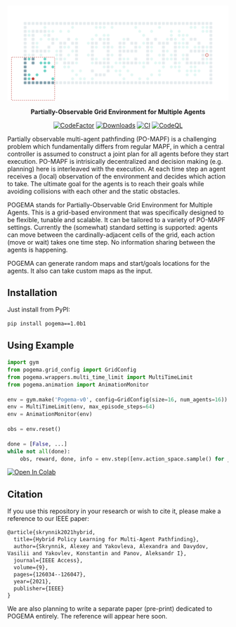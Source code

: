<div align="center">


[![Pogema logo](https://raw.githubusercontent.com/Tviskaron/pogema-pics/main/pogema-logo.svg)](https://github.com/AIRI-Institute/pogema)    

**Partially-Observable Grid Environment for Multiple Agents**

[![CodeFactor](https://www.codefactor.io/repository/github/tviskaron/pogema/badge)](https://www.codefactor.io/repository/github/tviskaron/pogema)
[![Downloads](https://pepy.tech/badge/pogema)](https://pepy.tech/project/pogema)
[![CI](https://github.com/AIRI-Institute/pogema/actions/workflows/CI.yml/badge.svg?branch=main)](https://github.com/AIRI-Institute/pogema/actions/workflows/CI.yml) 
[![CodeQL](https://github.com/AIRI-Institute/pogema/actions/workflows/codeql-analysis.yml/badge.svg)](https://github.com/AIRI-Institute/pogema/actions/workflows/codeql-analysis.yml)    
    
</div> 

Partially observable multi-agent pathfinding (PO-MAPF) is a challenging problem which fundamentally differs from regular MAPF, in which a central controller is assumed to construct a joint plan for all agents before they start execution. PO-MAPF is intrisically decentralized and decision making (e.g. planning) here is interleaved with the execution. At each time step an agent receives a (local) observation of the environment and decides which action to take. The ultimate goal for the agents is to reach their goals while avoiding collisions with each other and the static obstacles.

POGEMA stands for Partially-Observable Grid Environment for Multiple Agents. This is a grid-based environment that was specifically designed to be flexible, tunable and scalable. It can be tailored to a variety of PO-MAPF settings. Currently the (somewhat) standard setting is supported: agents can move between the cardinally-adjacent cells of the grid, each action (move or wait) takes one time step. No information sharing between the agents is happening.

POGEMA can generate random maps and start/goals locations for the agents. It also can take custom maps as the input.

## Installation

Just install from PyPI:

```pip install pogema==1.0b1```

## Using Example

```python
import gym
from pogema.grid_config import GridConfig
from pogema.wrappers.multi_time_limit import MultiTimeLimit
from pogema.animation import AnimationMonitor

env = gym.make('Pogema-v0', config=GridConfig(size=16, num_agents=16))
env = MultiTimeLimit(env, max_episode_steps=64)
env = AnimationMonitor(env)

obs = env.reset()

done = [False, ...]
while not all(done):
    obs, reward, done, info = env.step([env.action_space.sample() for _ in range(env.config.num_agents)])
```

[![Open In Colab](https://colab.research.google.com/assets/colab-badge.svg)](https://colab.research.google.com/drive/19dSEGTQeM3oVJtVjpC162t1XApmv6APc?usp=sharing) 


## Citation
If you use this repository in your research or wish to cite it, please make a reference to our IEEE paper: 
```
@article{skrynnik2021hybrid,
  title={Hybrid Policy Learning for Multi-Agent Pathfinding},
  author={Skrynnik, Alexey and Yakovleva, Alexandra and Davydov, Vasilii and Yakovlev, Konstantin and Panov, Aleksandr I},
  journal={IEEE Access},
  volume={9},
  pages={126034--126047},
  year={2021},
  publisher={IEEE}
}
```
We are also planning to write a separate paper (pre-print) dedicated to POGEMA entirely. The reference will appear here soon.
